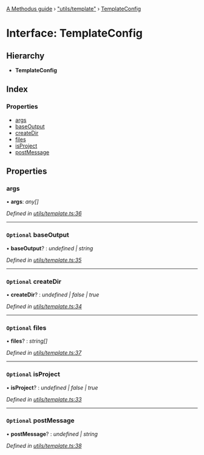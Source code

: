 [A Methodus guide](../README.md) › ["utils/template"](../modules/_utils_template_.md) › [TemplateConfig](_utils_template_.templateconfig.md)

# Interface: TemplateConfig

## Hierarchy

* **TemplateConfig**

## Index

### Properties

* [args](_utils_template_.templateconfig.md#args)
* [baseOutput](_utils_template_.templateconfig.md#optional-baseoutput)
* [createDir](_utils_template_.templateconfig.md#optional-createdir)
* [files](_utils_template_.templateconfig.md#optional-files)
* [isProject](_utils_template_.templateconfig.md#optional-isproject)
* [postMessage](_utils_template_.templateconfig.md#optional-postmessage)

## Properties

###  args

• **args**: *any[]*

*Defined in [utils/template.ts:36](https://github.com/nodulusteam/methodus.dev/blob/0650919/modules/tools/methodus-cli/src/utils/template.ts#L36)*

___

### `Optional` baseOutput

• **baseOutput**? : *undefined | string*

*Defined in [utils/template.ts:35](https://github.com/nodulusteam/methodus.dev/blob/0650919/modules/tools/methodus-cli/src/utils/template.ts#L35)*

___

### `Optional` createDir

• **createDir**? : *undefined | false | true*

*Defined in [utils/template.ts:34](https://github.com/nodulusteam/methodus.dev/blob/0650919/modules/tools/methodus-cli/src/utils/template.ts#L34)*

___

### `Optional` files

• **files**? : *string[]*

*Defined in [utils/template.ts:37](https://github.com/nodulusteam/methodus.dev/blob/0650919/modules/tools/methodus-cli/src/utils/template.ts#L37)*

___

### `Optional` isProject

• **isProject**? : *undefined | false | true*

*Defined in [utils/template.ts:33](https://github.com/nodulusteam/methodus.dev/blob/0650919/modules/tools/methodus-cli/src/utils/template.ts#L33)*

___

### `Optional` postMessage

• **postMessage**? : *undefined | string*

*Defined in [utils/template.ts:38](https://github.com/nodulusteam/methodus.dev/blob/0650919/modules/tools/methodus-cli/src/utils/template.ts#L38)*
